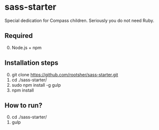 # sass-starter

Special dedication for Compass children. Seriously you do not need Ruby.

## Required

0. Node.js + npm

## Installation steps

0. git clone https://github.com/rootsher/sass-starter.git
1. cd ./sass-starter/
2. sudo npm install -g gulp
3. npm install

## How to run?

0. cd ./sass-starter/
1. gulp
